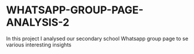 # WHATSAPP-GROUP-PAGE-ANALYSIS-2
In this project I analysed our secondary school Whatsapp group page to se various interesting insights
